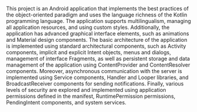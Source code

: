 This project is an Android application that implements the best practices of the object-oriented paradigm and uses the language richness of the Kotlin programming language. The application supports multilingualism, managing all application resources, and using custom styles. Additionally, the application has advanced graphical interface elements, such as animations and Material design components. The basic architecture of the application is implemented using standard architectural components, such as Activity components, implicit and explicit Intent objects, menus and dialogs, management of interface Fragments, as well as persistent storage and data management of the application using ContentProvider and ContentResolver components. Moreover, asynchronous communication with the server is implemented using Service components, Handler and Looper libraries, and BroadcastReceiver components for sending notifications. Finally, various levels of security are explored and implemented using application permissions defined in the manifest, RuntimePermission permissions, PendingIntent components, and system services.
